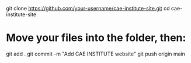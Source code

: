 git clone https://github.com/your-username/cae-institute-site.git
cd cae-institute-site
# Move your files into the folder, then:
git add .
git commit -m "Add CAE INSTITUTE website"
git push origin main
